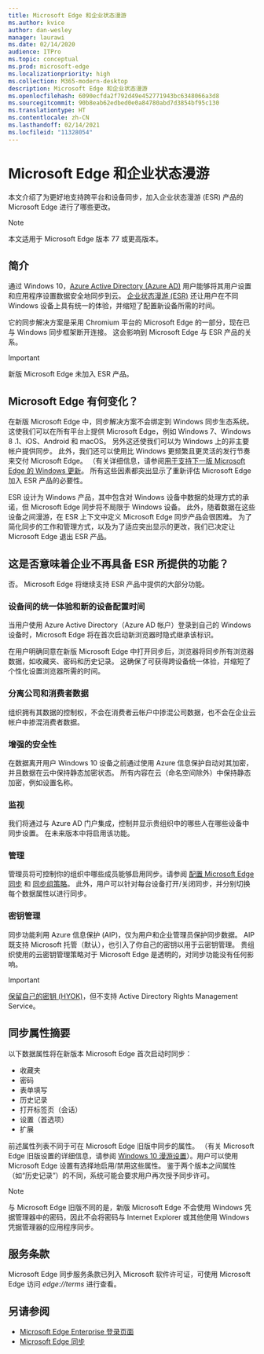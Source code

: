 ```yaml
---
title: Microsoft Edge 和企业状态漫游
ms.author: kvice
author: dan-wesley
manager: laurawi
ms.date: 02/14/2020
audience: ITPro
ms.topic: conceptual
ms.prod: microsoft-edge
ms.localizationpriority: high
ms.collection: M365-modern-desktop
description: Microsoft Edge 和企业状态漫游
ms.openlocfilehash: 6090ecfda2f792d49e452771943bc6348066a3d8
ms.sourcegitcommit: 90b8eab62edbed0e0a84780abd7d3854bf95c130
ms.translationtype: HT
ms.contentlocale: zh-CN
ms.lasthandoff: 02/14/2021
ms.locfileid: "11328054"
---
```

# Microsoft Edge 和企业状态漫游

本文介绍了为更好地支持跨平台和设备同步，加入企业状态漫游 (ESR) 产品的 Microsoft Edge 进行了哪些更改。

> [!NOTE]
> 本文适用于 Microsoft Edge 版本 77 或更高版本。

## 简介

通过 Windows 10，[Azure Active Directory (Azure AD)](https://docs.microsoft.com/azure/active-directory/fundamentals/active-directory-whatis) 用户能够将其用户设置和应用程序设置数据安全地同步到云。 [企业状态漫游 (ESR)](https://docs.microsoft.com/azure/active-directory/devices/enterprise-state-roaming-overview) 还让用户在不同 Windows 设备上具有统一的体验，并缩短了配置新设备所需的时间。

它的同步解决方案是采用 Chromium 平台的 Microsoft Edge 的一部分，现在已与 Windows 同步框架断开连接。 这会影响到 Microsoft Edge 与 ESR 产品的关系。

> [!IMPORTANT]
> 新版 Microsoft Edge 未加入 ESR 产品。

## Microsoft Edge 有何变化？

在新版 Microsoft Edge 中，同步解决方案不会绑定到 Windows 同步生态系统。 这使我们可以在所有平台上提供 Microsoft Edge，例如 Windows 7、Windows 8 .1、iOS、Android 和 macOS。 另外这还使我们可以为 Windows 上的非主要帐户提供同步。 此外，我们还可以使用比 Windows 更频繁且更灵活的发行节奏来交付 Microsoft Edge。 （有关详细信息，请参阅[用于支持下一版 Microsoft Edge 的 Windows 更新](microsoft-edge-sysupdate-windows-updates.md)。 所有这些因素都突出显示了重新评估 Microsoft Edge 加入 ESR 产品的必要性。

ESR 设计为 Windows 产品，其中包含对 Windows 设备中数据的处理方式的承诺，但 Microsoft Edge 同步将不局限于 Windows 设备。 此外，随着数据在这些设备之间漫游，在 ESR 上下文中定义 Microsoft Edge 同步产品会很困难。 为了简化同步的工作和管理方式，以及为了适应突出显示的更改，我们已决定让 Microsoft Edge 退出 ESR 产品。

## 这是否意味着企业不再具备 ESR 所提供的功能？

否。 Microsoft Edge 将继续支持 ESR 产品中提供的大部分功能。

### 设备间的统一体验和新的设备配置时间

当用户使用 Azure Active Directory（Azure AD 帐户）登录到自己的 Windows 设备时，Microsoft Edge 将在首次启动新浏览器时隐式继承该标识。

在用户明确同意在新版 Microsoft Edge 中打开同步后，浏览器将同步所有浏览器数据，如收藏夹、密码和历史记录。 这确保了可获得跨设备统一体验，并缩短了个性化设置浏览器所需的时间。

### 分离公司和消费者数据

组织拥有其数据的控制权，不会在消费者云帐户中掺混公司数据，也不会在企业云帐户中掺混消费者数据。

### 增强的安全性

在数据离开用户 Windows 10 设备之前通过使用 Azure 信息保护自动对其加密，并且数据在云中保持静态加密状态。 所有内容在云（命名空间除外）中保持静态加密，例如设置名称。

### 监视

我们将通过与 Azure AD 门户集成，控制并显示贵组织中的哪些人在哪些设备中同步设置。 在未来版本中将启用该功能。

### 管理

管理员将可控制你的组织中哪些成员能够启用同步。请参阅 [配置 Microsoft Edge 同步](microsoft-edge-enterprise-sync.md#configure-microsoft-edge-sync) 和 [同步组策略](microsoft-edge-enterprise-sync.md#sync-group-policies)。 此外，用户可以针对每台设备打开/关闭同步，并分别切换每个数据属性以进行同步。

### 密钥管理

同步功能利用 Azure 信息保护 (AIP)，仅为用户和企业管理员保护同步数据。 AIP 既支持 Microsoft 托管（默认），也引入了你自己的密钥以用于云密钥管理。 贵组织使用的云密钥管理策略对于 Microsoft Edge 是透明的，对同步功能没有任何影响。

> [!IMPORTANT]
> [保留自己的密钥 (HYOK)](https://docs.microsoft.com/azure/information-protection/configure-adrms-restrictions)，但不支持 Active Directory Rights Management Service。

## 同步属性摘要

以下数据属性将在新版本 Microsoft Edge 首次启动时同步：

- 收藏夹
- 密码
- 表单填写
- 历史记录
- 打开标签页（会话）
- 设置（首选项）
- 扩展

前述属性列表不同于可在 Microsoft Edge 旧版中同步的属性。 （有关 Microsoft Edge 旧版设置的详细信息，请参阅 [Windows 10 漫游设置](https://docs.microsoft.com/azure/active-directory/devices/enterprise-state-roaming-windows-settings-reference)）。用户可以使用 Microsoft Edge 设置有选择地启用/禁用这些属性。 鉴于两个版本之间属性（如“历史记录”）的不同，系统可能会要求用户再次授予同步许可。

> [!NOTE]
> 与 Microsoft Edge 旧版不同的是，新版 Microsoft Edge 不会使用 Windows 凭据管理器中的密码，因此不会将密码与 Internet Explorer 或其他使用 Windows 凭据管理器的应用程序同步。

## 服务条款

Microsoft Edge 同步服务条款已列入 Microsoft 软件许可证，可使用 Microsoft Edge 访问 *edge://terms* 进行查看。

## 另请参阅

- [Microsoft Edge Enterprise 登录页面](https://aka.ms/EdgeEnterprise)
- [Microsoft Edge 同步](microsoft-edge-enterprise-sync.md)